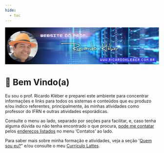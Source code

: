 ```yaml
---
hide:
  - toc
---
```


![Website do Prof. Ricardo Kléber](./assets/images/rk_banner_home_01.jpg)
# 👋 Bem Vindo(a)

Eu sou o prof. Ricardo Kléber e preparei este ambiente para concentrar informações e links para todos os sistemas e conteúdos que eu produzo e/ou indico referentes, principalmente, às minhas atividades como professor do IFRN e outras atividades esporádicas.

Consulte o menu ao lado, separado por seções para facilitar, e, caso tenha alguma dúvida ou não tenha encontrado o que procura, [pode me contatar](contatos/emails.md) pelos [endereços listados](contatos/endereco.md) no menu ‘Contatos’ ao lado.

Para saber mais sobre minha formação e atividades, veja a seção '[Quem sou eu?](sobre/quemsoueu.md)" e/ou consulte o meu [Currículo Lattes](http://lattes.cnpq.br/1198509733142922).

[^1]: [http://lattes.cnpq.br/1198509733142922](http://lattes.cnpq.br/1198509733142922)
